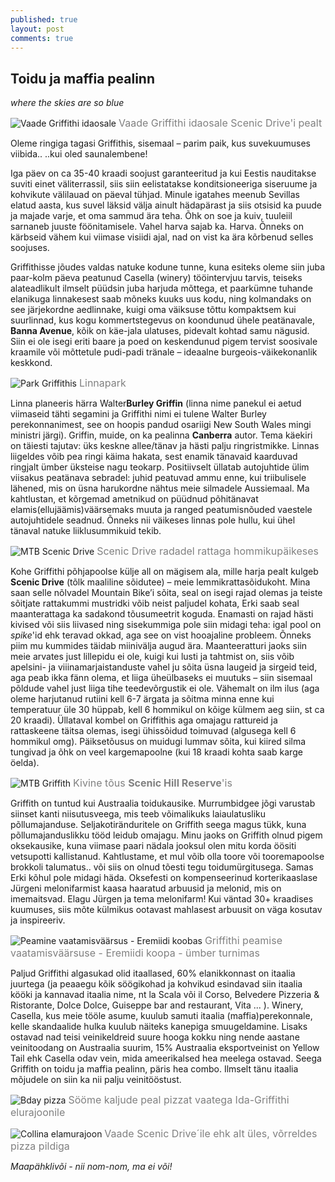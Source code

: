 ```yaml
---
published: true
layout: post
comments: true
---
```

## Toidu ja maffia pealinn

_where the skies are so blue_

![Vaade Griffithi idaosale](/images/view_gr.jpeg "Ida-Griffith")
<font color="grey" size="3">Vaade Griffithi idaosale Scenic Drive'i pealt</font>

Oleme ringiga tagasi Griffithis, sisemaal – parim paik, kus suvekuumuses viibida..
..kui oled saunalembene!

Iga päev on ca 35-40 kraadi soojust garanteeritud ja kui Eestis nauditakse suviti einet väliterrassil, siis siin eelistatakse konditsioneeriga siseruume ja kohvikute välilauad on päeval tühjad. Minule igatahes meenub Sevillas elatud aasta, kus suvel läksid välja ainult hädapärast ja siis otsisid ka puude ja majade varje, et oma sammud ära teha. Õhk on soe ja kuiv, tuuleiil sarnaneb juuste föönitamisele. Vahel harva sajab ka. Harva. Õnneks on kärbseid vähem kui viimase visiidi ajal, nad on vist ka ära kõrbenud selles soojuses. 

Griffithisse jõudes valdas natuke kodune tunne, kuna esiteks oleme siin juba paar-kolm päeva peatunud Casella (winery) tööintervjuu tarvis, teiseks alateadlikult ilmselt püüdsin juba harjuda mõttega, et paarkümne tuhande elanikuga linnakesest saab mõneks kuuks uus kodu, ning kolmandaks on see järjekordne aedlinnake, kuigi oma väiksuse tõttu kompaktsem kui suurlinnad, kus kogu kommertstegevus on koondunud ühele peatänavale, **Banna Avenue**, kõik on käe-jala ulatuses, pidevalt kohtad samu nägusid. Siin ei ole isegi eriti baare ja poed on keskendunud pigem tervist soosivale kraamile või mõttetule pudi-padi tränale – ideaalne burgeois-väikekonanlik keskkond. 

![Park Griffithis](/images/park_gr.jpeg "Park Griffithis")
<font color="grey" size="3">Linnapark</font>

Linna planeeris härra Walter**Burley Griffin** (linna nime panekul ei aetud viimaseid tähti segamini ja Griffithi nimi ei tulene Walter Burley perekonnanimest, see on hoopis pandud osariigi New South Wales mingi ministri järgi). Griffin, muide, on ka pealinna **Canberra** autor. Tema käekiri on täiesti tajutav: üks keskne allee/tänav ja hästi palju ringristmikke. Linnas liigeldes võib pea ringi käima hakata, sest enamik tänavaid kaarduvad ringjalt ümber üksteise nagu teokarp. Positiivselt üllatab autojuhtide ülim viisakus peatänava sebradel: juhid peatuvad ammu enne, kui triibulisele lähened, mis on üsna harukordne nähtus meie silmadele Aussiemaal. Ma kahtlustan, et kõrgemad ametnikud on püüdnud põhitänavat elamis(ellujäämis)väärsemaks muuta ja ranged peatumisnõuded vaestele autojuhtidele seadnud. Õnneks nii väikeses linnas pole hullu, kui ühel tänaval natuke liiklusummikuid tekib. 

![MTB Scenic Drive](/images/mtb_gr2.jpeg "MTB Scenic Drive")
<font color="grey" size="3">Scenic Drive radadel rattaga hommikupäikeses</font>

Kohe Griffithi põhjapoolse külje all on mägisem ala, mille harja pealt kulgeb **Scenic Drive** (tõlk maaliline sõidutee) – meie lemmikrattasõidukoht. Mina saan selle nõlvadel Mountain Bike’i sõita, seal on isegi rajad olemas ja teiste sõitjate rattakummi mustridki võib neist paljudel kohata, Erki saab seal maanterattaga ka sadakond tõusumeetrit koguda.  Enamasti on rajad hästi kivised või siis liivased ning sisekummiga pole siin midagi teha: igal pool on _spike_'id ehk teravad okkad, aga see on vist hooajaline probleem. Õnneks piim mu kummides täidab miinivälja augud ära. Maanteeratturi jaoks siin meie arvates just lillepidu ei ole, kuigi kui lusti ja tahtmist on, siis võib apelsini- ja viiinamarjaistanduste vahel ju sõita üsna laugeid ja sirgeid teid, aga peab ikka fänn olema, et liiga üheülbaseks ei muutuks – siin sisemaal põldude vahel just liiga tihe teedevõrgustik ei ole. Vähemalt on ilm ilus (aga oleme harjutanud rutiini kell 6-7 ärgata ja sõitma minna enne kui temperatuur üle 30 hüppab, kell 6 hommikul on kõige külmem aeg siin, st ca 20 kraadi). Üllataval kombel on Griffithis aga omajagu rattureid ja rattaskeene täitsa olemas, isegi ühissõidud toimuvad (algusega kell 6 hommikul omg). Päiksetõusus on muidugi lummav sõita, kui kiired silma tungivad ja õhk on veel kargemapoolne (kui 18 kraadi kohta saab karge öelda). 

![MTB Griffith](/images/mtb_gr.jpeg "MTB Griffith")
<font color="grey" size="3">Kivine tõus <b>Scenic Hill Reserve</b>'is</font>

Griffith on tuntud kui Austraalia toidukausike. Murrumbidgee jõgi varustab siinset kanti niisutusveega, mis teeb võimalikuks laiaulatusliku põllumajanduse. Seljakotiränduritele on Griffith  seega magus tükk, kuna põllumajanduslikku tööd leidub omajagu. Minu jaoks on Griffith olnud pigem oksekausike, kuna viimase paari nädala jooksul olen mitu korda öösiti vetsupotti kallistanud. Kahtlustame, et mul võib olla toore või tooremapoolse brokkoli talumatus.. või siis on olnud tõesti tegu toidumürgitusega. Samas Erki kõhul pole midagi häda. Oksefesti on kompenseerinud korterikaaslase Jürgeni melonifarmist kaasa haaratud arbuusid ja melonid, mis on imemaitsvad. Elagu Jürgen ja tema melonifarm! Kui väntad 30+ kraadises kuumuses, siis mõte külmikus ootavast  mahlasest arbuusit on väga kosutav ja inspireeriv. 

![Peamine vaatamisväärsus - Eremiidi koobas](/images/cave_gr.jpeg "Peamine vaatamisväärsus - Eremiidi koobas")
<font color="grey" size="3">Griffithi peamise vaatamisväärsuse - Eremiidi koopa - ümber turnimas</font>

Paljud Griffithi algasukad olid itaallased, 60% elanikkonnast on itaalia juurtega (ja peaaegu kõik söögikohad ja kohvikud esindavad siin itaalia kööki ja kannavad itaalia nime, nt la Scala või il Corso, Belvedere Pizzeria & Ristorante, Dolce Dolce, Guiseppe bar and restaurant, Vita ...  ). Winery, Casella, kus meie tööle asume, kuulub samuti itaalia (maffia)perekonnale, kelle skandaalide hulka kuulub näiteks kanepiga  smuugeldamine.  Lisaks ostavad nad teisi veinikeldreid suure hooga kokku ning nende aastane veinitoodang on Austraalia suurim, 15% Austraalia eksportveinist on Yellow Tail ehk Casella odav vein, mida ameerikalsed hea meelega ostavad. Seega Griffith on toidu ja maffia pealinn, päris hea combo. Ilmselt tänu itaalia mõjudele on siin ka nii palju veinitööstust.  

![Bday pizza](/images/pizza_gr.jpeg "Bday pizza")
<font color="grey" size="3">Sööme kaljude peal pizzat vaatega Ida-Griffithi elurajoonile</font>

![Collina elamurajoon](/images/collina.jpeg "Collina elamurajoon")
<font color="grey" size="3">Vaade Scenic Drive´ile ehk alt üles, võrreldes pizza pildiga</font>

_Maapähklivõi - nii nom-nom, ma ei või!_
